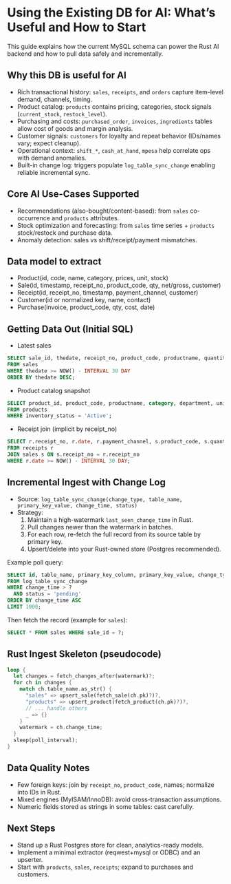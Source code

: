 # Using the Existing DB for AI: What’s Useful and How to Start

This guide explains how the current MySQL schema can power the Rust AI backend and how to pull data safely and incrementally.

## Why this DB is useful for AI
- Rich transactional history: `sales`, `receipts`, and `orders` capture item-level demand, channels, timing.
- Product catalog: `products` contains pricing, categories, stock signals (`current_stock`, `restock_level`).
- Purchasing and costs: `purchased_order`, `invoices`, `ingredients` tables allow cost of goods and margin analysis.
- Customer signals: `customers` for loyalty and repeat behavior (IDs/names vary; expect cleanup).
- Operational context: `shift_*`, `cash_at_hand`, `mpesa` help correlate ops with demand anomalies.
- Built-in change log: triggers populate `log_table_sync_change` enabling reliable incremental sync.

## Core AI Use-Cases Supported
- Recommendations (also-bought/content-based): from `sales` co-occurrence and `products` attributes.
- Stock optimization and forecasting: from `sales` time series + `products` stock/restock and purchase data.
- Anomaly detection: sales vs shift/receipt/payment mismatches.

## Data model to extract
- Product(id, code, name, category, prices, unit, stock)
- Sale(id, timestamp, receipt_no, product_code, qty, net/gross, customer)
- Receipt(id, receipt_no, timestamp, payment_channel, customer)
- Customer(id or normalized key, name, contact)
- Purchase(invoice, product_code, qty, cost, date)

## Getting Data Out (Initial SQL)
- Latest sales
```sql
SELECT sale_id, thedate, receipt_no, product_code, productname, quantity, sellingprice, totalsales, customer
FROM sales
WHERE thedate >= NOW() - INTERVAL 30 DAY
ORDER BY thedate DESC;
```
- Product catalog snapshot
```sql
SELECT product_id, product_code, productname, category, department, unit, buyingprice, sellingprice, current_stock
FROM products
WHERE inventory_status = 'Active';
```
- Receipt join (implicit by receipt_no)
```sql
SELECT r.receipt_no, r.date, r.payment_channel, s.product_code, s.quantity, s.totalsales
FROM receipts r
JOIN sales s ON s.receipt_no = r.receipt_no
WHERE r.date >= NOW() - INTERVAL 30 DAY;
```

## Incremental Ingest with Change Log
- Source: `log_table_sync_change(change_type, table_name, primary_key_value, change_time, status)`
- Strategy:
  1. Maintain a high-watermark `last_seen_change_time` in Rust.
  2. Pull changes newer than the watermark in batches.
  3. For each row, re-fetch the full record from its source table by primary key.
  4. Upsert/delete into your Rust-owned store (Postgres recommended).

Example poll query:
```sql
SELECT id, table_name, primary_key_column, primary_key_value, change_type, change_time
FROM log_table_sync_change
WHERE change_time > ?
  AND status = 'pending'
ORDER BY change_time ASC
LIMIT 1000;
```
Then fetch the record (example for `sales`):
```sql
SELECT * FROM sales WHERE sale_id = ?;
```

## Rust Ingest Skeleton (pseudocode)
```rust
loop {
  let changes = fetch_changes_after(watermark)?;
  for ch in changes {
    match ch.table_name.as_str() {
      "sales" => upsert_sale(fetch_sale(ch.pk)?)?,
      "products" => upsert_product(fetch_product(ch.pk)?)?,
      // ... handle others
      _ => {}
    }
    watermark = ch.change_time;
  }
  sleep(poll_interval);
}
```

## Data Quality Notes
- Few foreign keys: join by `receipt_no`, `product_code`, names; normalize into IDs in Rust.
- Mixed engines (MyISAM/InnoDB): avoid cross-transaction assumptions.
- Numeric fields stored as strings in some tables: cast carefully.

## Next Steps
- Stand up a Rust Postgres store for clean, analytics-ready models.
- Implement a minimal extractor (reqwest+mysql or ODBC) and an upserter.
- Start with `products`, `sales`, `receipts`; expand to purchases and customers.
